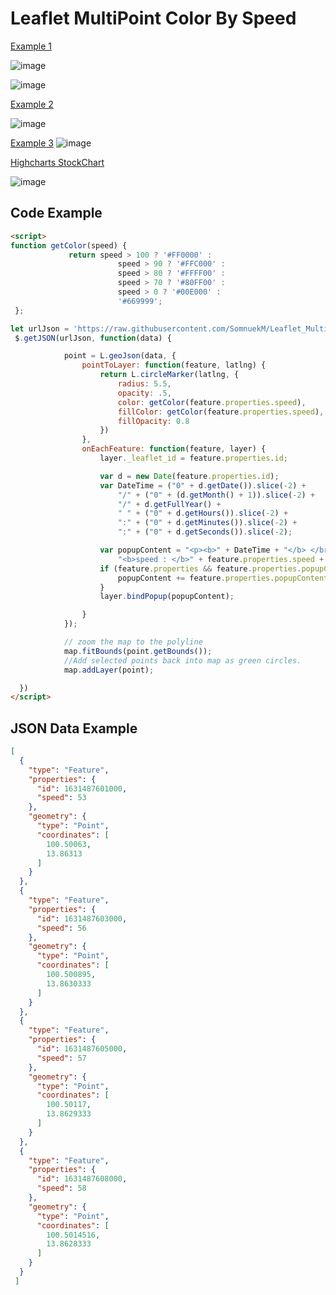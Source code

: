 # Leaflet MultiPoint Color By Speed

[Example 1](https://somnuekm.github.io/Leaflet_MultiPoint-Color-By-Speed/multiPointColorBySpeed.html)

![image](https://user-images.githubusercontent.com/58202287/133973903-a3995d23-4bc5-4ebc-ae7d-e60cf7b00eee.png)

![image](https://user-images.githubusercontent.com/58202287/133974079-1fe26a34-c4f4-4bb7-8739-dd670e038192.png)

[Example 2](https://somnuekm.github.io/Leaflet_MultiPoint-Color-By-Speed/MultiPointColorBySpeedInput.html)

![image](https://user-images.githubusercontent.com/58202287/134484140-c76500e4-1d1f-4e07-ba4d-adaedf89106c.png)

[Example 3](https://somnuekm.github.io/Leaflet_MultiPoint-Color-By-Speed/MultiPointColorBySpeed_CalculateSpeed.html)
![image](https://user-images.githubusercontent.com/58202287/135198974-19194360-358e-4b06-bbfe-f0af0bc18f5c.png)

[Highcharts StockChart](https://somnuekm.github.io/Leaflet_MultiPoint-Color-By-Speed/speedChart.html)

![image](https://user-images.githubusercontent.com/58202287/134884807-e7350f4e-b1c5-45f3-8ecc-0260c5dcec5a.png)


## Code Example

```html
<script>
function getColor(speed) {
             return speed > 100 ? '#FF0000' :
                        speed > 90 ? '#FFC000' :
                        speed > 80 ? '#FFFF00' :
                        speed > 70 ? '#80FF00' :
                        speed > 0 ? '#00E000' :
                        '#669999';
 };

let urlJson = 'https://raw.githubusercontent.com/SomnuekM/Leaflet_MultiPoint-Color-By-Speed/main/dataJson/demo.json';
 $.getJSON(urlJson, function(data) {

            point = L.geoJson(data, {
                pointToLayer: function(feature, latlng) {
                    return L.circleMarker(latlng, {
                        radius: 5.5,
                        opacity: .5,
                        color: getColor(feature.properties.speed),
                        fillColor: getColor(feature.properties.speed),
                        fillOpacity: 0.8
                    })
                },
                onEachFeature: function(feature, layer) {
                    layer._leaflet_id = feature.properties.id;

                    var d = new Date(feature.properties.id);
                    var DateTime = ("0" + d.getDate()).slice(-2) +
                        "/" + ("0" + (d.getMonth() + 1)).slice(-2) +
                        "/" + d.getFullYear() +
                        " " + ("0" + d.getHours()).slice(-2) +
                        ":" + ("0" + d.getMinutes()).slice(-2) + 
                        ":" + ("0" + d.getSeconds()).slice(-2);

                    var popupContent = "<p><b>" + DateTime + "</b> </br>" +
                        "<b>speed : </b>" + feature.properties.speed + "</br>";
                    if (feature.properties && feature.properties.popupContent) {
                        popupContent += feature.properties.popupContent;
                    }
                    layer.bindPopup(popupContent);

                }
            });

            // zoom the map to the polyline
            map.fitBounds(point.getBounds());
            //Add selected points back into map as green circles.
            map.addLayer(point);

  })
</script>
```

## JSON Data Example 
```json
[
  {
    "type": "Feature",
    "properties": {
      "id": 1631487601000,
      "speed": 53
    },
    "geometry": {
      "type": "Point",
      "coordinates": [
        100.50063,
        13.86313
      ]
    }
  },
  {
    "type": "Feature",
    "properties": {
      "id": 1631487603000,
      "speed": 56
    },
    "geometry": {
      "type": "Point",
      "coordinates": [
        100.500895,
        13.8630333
      ]
    }
  },
  {
    "type": "Feature",
    "properties": {
      "id": 1631487605000,
      "speed": 57
    },
    "geometry": {
      "type": "Point",
      "coordinates": [
        100.50117,
        13.8629333
      ]
    }
  },
  {
    "type": "Feature",
    "properties": {
      "id": 1631487608000,
      "speed": 58
    },
    "geometry": {
      "type": "Point",
      "coordinates": [
        100.5014516,
        13.8628333
      ]
    }
  }
 ]
```

